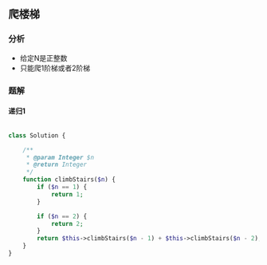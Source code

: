 ## 爬楼梯

### 分析

* 给定N是正整数
* 只能爬1阶梯或者2阶梯

### 题解

#### 递归1

``` php

class Solution {

    /**
     * @param Integer $n
     * @return Integer
     */
    function climbStairs($n) {
        if ($n == 1) {
            return 1;
        }

        if ($n == 2) {
            return 2;
        }
        return $this->climbStairs($n - 1) + $this->climbStairs($n - 2);
    }
}